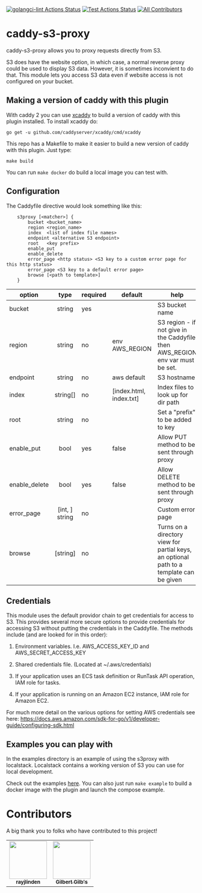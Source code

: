 [![golangci-lint Actions Status](https://github.com/lindenlab/caddy-s3-proxy/workflows/golangci-lint/badge.svg)](https://github.com/lindenlab/caddy-s3-proxy/actions)
[![Test Actions Status](https://github.com/lindenlab/caddy-s3-proxy/workflows/Test/badge.svg)](https://github.com/lindenlab/caddy-s3-proxy/actions)
[![All Contributors](https://img.shields.io/badge/all_contributors-2-orange.svg?style=flat-square)](#contributors)

# caddy-s3-proxy

caddy-s3-proxy allows you to proxy requests directly from S3.

S3 does have the website option, in which case, a normal reverse proxy could be used to display S3 data.
However, it is sometimes inconvient to do that.  This module lets you access S3 data even if website access
is not configured on your bucket.

## Making a version of caddy with this plugin

With caddy 2 you can use [xcaddy](https://github.com/caddyserver/xcaddy) to build a version of caddy
with this plugin installed.  To install xcaddy do:
```
go get -u github.com/caddyserver/xcaddy/cmd/xcaddy
```

This repo has a Makefile to make it easier to build a new version of caddy with this plugin.  Just type:
```
make build
```

You can run ```make docker``` do build a local image you can test with.

## Configuration
The Caddyfile directive would look something like this:
```
	s3proxy [<matcher>] {
		bucket <bucket_name>
		region <region_name>
		index  <list of index file names>
		endpoint <alternative S3 endpoint>
		root   <key prefix>
		enable_put
		enable_delete
		error_page <http status> <S3 key to a custom error page for this http status>
		error_page <S3 key to a default error page>
		browse [<path to template>]
	}
```

|  option   |  type  |  required | default | help |
|-----------|:------:|-----------|---------|------|
| bucket              | string   | yes |                          | S3 bucket name |
| region              | string   | no  |  env AWS_REGION          | S3 region - if not give in the Caddyfile then AWS_REGION env var must be set.|
| endpoint            | string   | no  |  aws default             | S3 hostname |
| index               | string[] | no  |  [index.html, index.txt] | Index files to look up for dir path |
| root                | string   | no  |    | Set a "prefix" to be added to key |
| enable_put          | bool     | yes | false   | Allow PUT method to be sent through proxy |
| enable_delete       | bool     | yes | false   | Allow DELETE method to be sent through proxy |
| error_page          | [int, ] string | no |  | Custom error page |
| browse              | [string] | no |  | Turns on a directory view for partial keys, an optional path to a template can be given |

## Credentials

This module uses the default providor chain to get credentials for access to S3.  This provides several more
secure options to provide credentials for accessing S3 without putting the credentials in the Caddyfile.
The methods include (and are looked for in this order):

1) Environment variables.  I.e. AWS_ACCESS_KEY_ID and AWS_SECRET_ACCESS_KEY

2) Shared credentials file.  (Located at ~/.aws/credentials)

3) If your application uses an ECS task definition or RunTask API operation, IAM role for tasks.

4) If your application is running on an Amazon EC2 instance, IAM role for Amazon EC2.

For much more detail on the various options for setting AWS credentials see here:
https://docs.aws.amazon.com/sdk-for-go/v1/developer-guide/configuring-sdk.html

## Examples you can play with

In the examples directory is an example of using the s3proxy with localstack.
Localstack contains a working version of S3 you can use for local development.

Check out the examples [here](example/LOCALSTACK_EXAMPLE.md).
You can also just run ```make example``` to build a docker image with the plugin and launch the compose example.

# Contributors

A big thank you to folks who have contributed to this project!

<!-- ALL-CONTRIBUTORS-LIST:START - Do not remove or modify this section -->
<!-- prettier-ignore-start -->
<!-- markdownlint-disable -->
<table>
  <tr>
    <td align="center"><a href="https://github.com/rayjlinden"><img src="https://avatars0.githubusercontent.com/u/42587610?v=4" width="100px;" alt=""/><br /><sub><b>rayjlinden</b></sub></a></td>
    <td align="center"><a href="https://github.com/gilbsgilbs"><img src="https://avatars2.githubusercontent.com/u/3407667?v=4" width="100px;" alt=""/><br /><sub><b>Gilbert Gilb's</b></sub></a></td>
  </tr>
</table>

<!-- markdownlint-enable -->
<!-- prettier-ignore-end -->
<!-- ALL-CONTRIBUTORS-LIST:END -->

